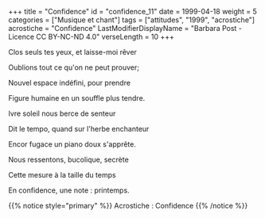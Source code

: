 +++
title = "Confidence"
id = "confidence_11"
date = 1999-04-18
weight = 5
categories = ["Musique et chant"]
tags = ["attitudes", "1999", "acrostiche"]
acrostiche = "Confidence"
LastModifierDisplayName = "Barbara Post - Licence CC BY-NC-ND 4.0"
verseLength = 10
+++

Clos seuls tes yeux, et laisse-moi rêver

Oublions tout ce qu'on ne peut prouver;

Nouvel espace indéfini, pour prendre

Figure humaine en un souffle plus tendre.

Ivre soleil nous berce de senteur

Dit le tempo, quand sur l'herbe enchanteur

Encor fugace un piano doux s'apprête.

Nous ressentons, bucolique, secrète

Cette mesure à la taille du temps

En confidence, une note : printemps.

{{% notice style="primary" %}}
Acrostiche : Confidence
{{% /notice %}}
